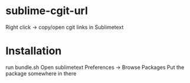 sublime-cgit-url
================

Right click -> copy/open cgit links in Sublimetext


Installation
============
run bundle.sh
Open sublimetext
Preferences -> Browse Packages
Put the package somewhere in there

